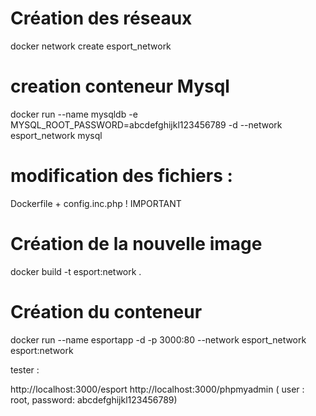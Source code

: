 # Création des réseaux 

docker network create esport_network

# creation conteneur Mysql 

docker run --name mysqldb -e MYSQL_ROOT_PASSWORD=abcdefghijkl123456789 -d --network esport_network mysql

# modification des fichiers : 

Dockerfile + config.inc.php ! IMPORTANT

#  Création de la nouvelle image

docker build -t esport:network .

# Création du conteneur 

docker run --name esportapp -d -p 3000:80 --network esport_network esport:network

tester : 

http://localhost:3000/esport
http://localhost:3000/phpmyadmin ( user : root, password: abcdefghijkl123456789)